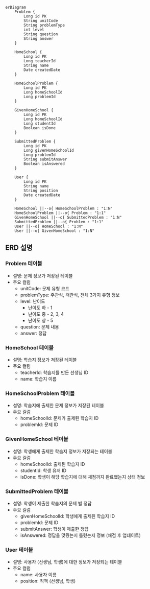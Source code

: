 ```mermaid
erDiagram
    Problem {
        Long id PK
        String unitCode
        String problemType
        int level
        String question
        String answer
    }
    
    HomeSchool {
        Long id PK
        Long teacherId
        String name
        Date createdDate
    }

    HomeSchoolProblem {
        Long id PK
        Long homeSchoolId
        Long problemId
    }

    GivenHomeSchool {
        Long id PK
        Long homeSchoolId
        Long studentId
        Boolean isDone
    }

    SubmittedProblem {
        Long id PK
        Long givenHomeSchoolId
        Long problemId
        String submitAnswer
        Boolean isAnswered
    }

    User {
        Long id PK
        String name
        String position
        Date createdDate
    }

    HomeSchool ||--o{ HomeSchoolProblem : "1:N"
    HomeSchoolProblem ||--o{ Problem : "1:1"
    GivenHomeSchool ||--o{ SubmittedProblem : "1:N"
    SubmittedProblem ||--o{ Problem : "1:1"
    User ||--o{ HomeSchool : "1:N"
    User ||--o{ GivenHomeSchool : "1:N"
```

## ERD 설명
### Problem 테이블
* 설명: 문제 정보가 저장된 테이블
* 주요 컬럼
    * unitCode: 문제 유형 코드
    * problemType: 주관식, 객관식, 전체 3가지 유형 정보
    * level: 난이도
        * 난이도 하 - 1
        * 난이도 중 - 2, 3, 4
        * 난이도 상 - 5
    * question: 문제 내용
    * answer: 정답

### HomeSchool 테이블
* 설명: 학습지 정보가 저장된 테이블
* 주요 컬럼
    * teacherId: 학습지를 만든 선생님 ID
    * name: 학습지 이름

### HomeSchoolProblem 테이블
* 설명: 학습지에 출제한 문제 정보가 저장된 테이블
* 주요 컬럼
    * homeSchoolId: 문제가 출제된 학습지 ID
    * problemId: 문제 ID

### GivenHomeSchool 테이블
* 설명: 학생에게 출제한 학습지 정보가 저장되는 테이블
* 주요 컬럼
    * homeSchoolId: 출제된 학습지 ID
    * studentId: 학생 유저 ID
    * isDone: 학생이 해당 학습지에 대해 채점까지 완료했는지 상태 정보

### SubmittedProblem 테이블
* 설명: 학생이 제출한 학습지의 문제 별 정답
* 주요 컬럼
    * givenHomeSchoolId: 학생에게 출제된 학습지 ID
    * problemId: 문제 ID
    * submitAnswer: 학생이 제출한 정답
    * isAnswered: 정답을 맞췄는지 틀렸는지 정보 (채점 후 업데이트)

### User 테이블
* 설명: 사용자 (선생님, 학생)에 대한 정보가 저장되는 테이블
* 주요 컬럼
    * name: 사용자 이름
    * position: 직책 (선생님, 학생)
